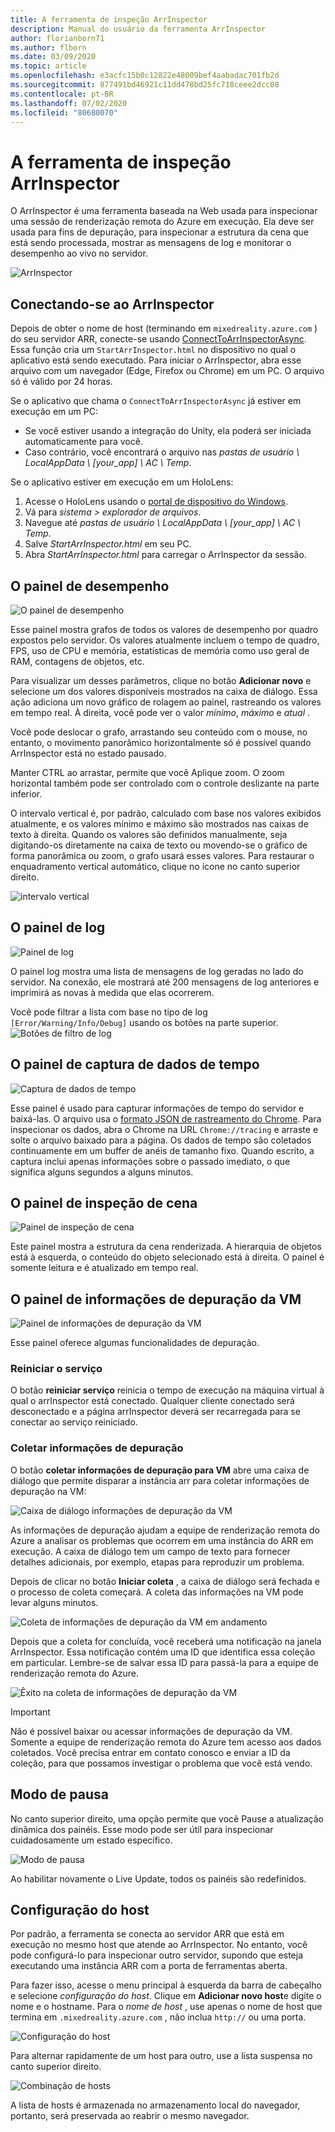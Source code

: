 ```yaml
---
title: A ferramenta de inspeção ArrInspector
description: Manual do usuário da ferramenta ArrInspector
author: florianborn71
ms.author: flborn
ms.date: 03/09/2020
ms.topic: article
ms.openlocfilehash: e3acfc15b0c12822e48009bef4aabadac701fb2d
ms.sourcegitcommit: 877491bd46921c11dd478bd25fc718ceee2dcc08
ms.contentlocale: pt-BR
ms.lasthandoff: 07/02/2020
ms.locfileid: "80680070"
---
```

# <a name="the-arrinspector-inspection-tool"></a>A ferramenta de inspeção ArrInspector

O ArrInspector é uma ferramenta baseada na Web usada para inspecionar uma sessão de renderização remota do Azure em execução. Ela deve ser usada para fins de depuração, para inspecionar a estrutura da cena que está sendo processada, mostrar as mensagens de log e monitorar o desempenho ao vivo no servidor.

![ArrInspector](./media/arr-inspector.png)

## <a name="connecting-to-the-arrinspector"></a>Conectando-se ao ArrInspector

Depois de obter o nome de host (terminando em `mixedreality.azure.com` ) do seu servidor ARR, conecte-se usando [ConnectToArrInspectorAsync](../../how-tos/frontend-apis.md#connect-to-arr-inspector). Essa função cria um `StartArrInspector.html` no dispositivo no qual o aplicativo está sendo executado. Para iniciar o ArrInspector, abra esse arquivo com um navegador (Edge, Firefox ou Chrome) em um PC. O arquivo só é válido por 24 horas.

Se o aplicativo que chama o `ConnectToArrInspectorAsync` já estiver em execução em um PC:

* Se você estiver usando a integração do Unity, ela poderá ser iniciada automaticamente para você.
* Caso contrário, você encontrará o arquivo nas *pastas de usuário \\ LocalAppData \\ [your_app] \\ AC \\ Temp*.

Se o aplicativo estiver em execução em um HoloLens:

1. Acesse o HoloLens usando o [portal de dispositivo do Windows](https://docs.microsoft.com/windows/mixed-reality/using-the-windows-device-portal).
1. Vá para *sistema > explorador de arquivos*.
1. Navegue até *pastas de usuário \\ LocalAppData \\ [your_app] \\ AC \\ Temp*.
1. Salve *StartArrInspector.html* em seu PC.
1. Abra *StartArrInspector.html* para carregar o ArrInspector da sessão.

## <a name="the-performance-panel"></a>O painel de desempenho

![O painel de desempenho](./media/performance-panel.png)

Esse painel mostra grafos de todos os valores de desempenho por quadro expostos pelo servidor. Os valores atualmente incluem o tempo de quadro, FPS, uso de CPU e memória, estatísticas de memória como uso geral de RAM, contagens de objetos, etc.

Para visualizar um desses parâmetros, clique no botão **Adicionar novo** e selecione um dos valores disponíveis mostrados na caixa de diálogo. Essa ação adiciona um novo gráfico de rolagem ao painel, rastreando os valores em tempo real. À direita, você pode ver o valor *mínimo*, *máximo* e *atual* .

Você pode deslocar o grafo, arrastando seu conteúdo com o mouse, no entanto, o movimento panorâmico horizontalmente só é possível quando ArrInspector está no estado pausado.

Manter CTRL ao arrastar, permite que você Aplique zoom. O zoom horizontal também pode ser controlado com o controle deslizante na parte inferior.

O intervalo vertical é, por padrão, calculado com base nos valores exibidos atualmente, e os valores mínimo e máximo são mostrados nas caixas de texto à direita. Quando os valores são definidos manualmente, seja digitando-os diretamente na caixa de texto ou movendo-se o gráfico de forma panorâmica ou zoom, o grafo usará esses valores. Para restaurar o enquadramento vertical automático, clique no ícone no canto superior direito.

![intervalo vertical](./media/vertical-range.png)

## <a name="the-log-panel"></a>O painel de log

![Painel de log](./media/log-panel.png)

O painel log mostra uma lista de mensagens de log geradas no lado do servidor. Na conexão, ele mostrará até 200 mensagens de log anteriores e imprimirá as novas à medida que elas ocorrerem.

Você pode filtrar a lista com base no tipo de log `[Error/Warning/Info/Debug]` usando os botões na parte superior.
![Botões de filtro de log](./media/log-filter.png)

## <a name="the-timing-data-capture-panel"></a>O painel de captura de dados de tempo

![Captura de dados de tempo](./media/timing-data-capture.png)

Esse painel é usado para capturar informações de tempo do servidor e baixá-las. O arquivo usa o [formato JSON de rastreamento do Chrome](https://docs.google.com/document/d/1CvAClvFfyA5R-PhYUmn5OOQtYMH4h6I0nSsKchNAySU/edit). Para inspecionar os dados, abra o Chrome na URL `Chrome://tracing` e arraste e solte o arquivo baixado para a página. Os dados de tempo são coletados continuamente em um buffer de anéis de tamanho fixo. Quando escrito, a captura inclui apenas informações sobre o passado imediato, o que significa alguns segundos a alguns minutos.

## <a name="the-scene-inspection-panel"></a>O painel de inspeção de cena

![Painel de inspeção de cena](./media/scene-inspection-panel.png)

Este painel mostra a estrutura da cena renderizada. A hierarquia de objetos está à esquerda, o conteúdo do objeto selecionado está à direita. O painel é somente leitura e é atualizado em tempo real.

## <a name="the-vm-debug-information-panel"></a>O painel de informações de depuração da VM

![Painel de informações de depuração da VM](./media/state-debugger-panel.png)

Esse painel oferece algumas funcionalidades de depuração.

### <a name="restart-service"></a>Reiniciar o serviço

O botão **reiniciar serviço** reinicia o tempo de execução na máquina virtual à qual o arrInspector está conectado. Qualquer cliente conectado será desconectado e a página arrInspector deverá ser recarregada para se conectar ao serviço reiniciado.

### <a name="collect-debug-information"></a>Coletar informações de depuração

O botão **coletar informações de depuração para VM** abre uma caixa de diálogo que permite disparar a instância arr para coletar informações de depuração na VM:

![Caixa de diálogo informações de depuração da VM](./media/state-debugger-dialog.png)

As informações de depuração ajudam a equipe de renderização remota do Azure a analisar os problemas que ocorrem em uma instância do ARR em execução. A caixa de diálogo tem um campo de texto para fornecer detalhes adicionais, por exemplo, etapas para reproduzir um problema.

Depois de clicar no botão **Iniciar coleta** , a caixa de diálogo será fechada e o processo de coleta começará. A coleta das informações na VM pode levar alguns minutos.

![Coleta de informações de depuração da VM em andamento](./media/state-debugger-panel-in-progress.png)

Depois que a coleta for concluída, você receberá uma notificação na janela ArrInspector. Essa notificação contém uma ID que identifica essa coleção em particular. Lembre-se de salvar essa ID para passá-la para a equipe de renderização remota do Azure.

![Êxito na coleta de informações de depuração da VM](./media/state-debugger-snackbar-success.png)

> [!IMPORTANT]
> Não é possível baixar ou acessar informações de depuração da VM. Somente a equipe de renderização remota do Azure tem acesso aos dados coletados. Você precisa entrar em contato conosco e enviar a ID da coleção, para que possamos investigar o problema que você está vendo.

## <a name="pause-mode"></a>Modo de pausa

No canto superior direito, uma opção permite que você Pause a atualização dinâmica dos painéis. Esse modo pode ser útil para inspecionar cuidadosamente um estado específico.

![Modo de pausa](./media/pause-mode.png)

Ao habilitar novamente o Live Update, todos os painéis são redefinidos.

## <a name="host-configuration"></a>Configuração do host

Por padrão, a ferramenta se conecta ao servidor ARR que está em execução no mesmo host que atende ao ArrInspector. No entanto, você pode configurá-lo para inspecionar outro servidor, supondo que esteja executando uma instância ARR com a porta de ferramentas aberta.

Para fazer isso, acesse o menu principal à esquerda da barra de cabeçalho e selecione *configuração do host*. Clique em **Adicionar novo host**e digite o nome e o hostname. Para o *nome de host* , use apenas o nome de host que termina em `.mixedreality.azure.com` , não inclua `http://` ou uma porta.

![Configuração do host](./media/host-configuration.png)

Para alternar rapidamente de um host para outro, use a lista suspensa no canto superior direito.

![Combinação de hosts](./media/host-switch-combo.png)

A lista de hosts é armazenada no armazenamento local do navegador, portanto, será preservada ao reabrir o mesmo navegador.
